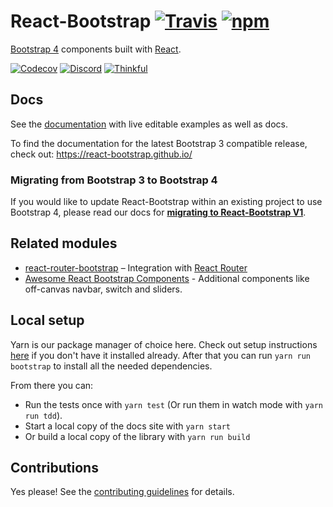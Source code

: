 # React-Bootstrap [![Travis][build-badge]][build] [![npm][npm-badge]][npm]

[Bootstrap 4][bootstrap] components built with [React][react].

[![Codecov][codecov-badge]][codecov]
[![Discord][discord-badge]][discord]
[![Thinkful][thinkful-badge]][thinkful]

## Docs

See the [documentation][documentation] with live editable examples as well as docs.

To find the documentation for the latest Bootstrap 3 compatible release, check out: https://react-bootstrap.github.io/

### Migrating from Bootstrap 3 to Bootstrap 4

If you would like to update React-Bootstrap within an existing project to use Bootstrap 4, please read our docs for **[migrating to React-Bootstrap V1](https://react-bootstrap.netlify.com/migrating/)**.

## Related modules

* [react-router-bootstrap][react-router-bootstrap] – Integration with [React Router][react-router]
* [Awesome React Bootstrap Components][awesome-react-bootstrap-components] - Additional components like off-canvas navbar, switch and sliders.

## Local setup

Yarn is our package manager of choice here. Check out setup
instructions [here](https://yarnpkg.com/en/docs/install) if you don't have it installed already.
After that you can run `yarn run bootstrap` to install all the needed dependencies.

From there you can:

- Run the tests once with `yarn test` (Or run them in watch mode with `yarn run tdd`).
- Start a local copy of the docs site with `yarn start`
- Or build a local copy of the library with `yarn run build`

## Contributions

Yes please! See the [contributing guidelines][contributing] for details.

[bootstrap]: https://getbootstrap.com/
[react]: https://reactjs.org/
[documentation]: https://react-bootstrap.netlify.com
[contributing]: CONTRIBUTING.md
[build-badge]: https://travis-ci.org/react-bootstrap/react-bootstrap.svg?branch=master
[build]: https://travis-ci.org/react-bootstrap/react-bootstrap
[npm-badge]: https://badge.fury.io/js/react-bootstrap.svg
[npm]: http://badge.fury.io/js/react-bootstrap
[react-router-bootstrap]: https://github.com/react-bootstrap/react-router-bootstrap
[react-router]: https://github.com/reactjs/react-router
[react-bootstrap-extended]: https://github.com/rbalicki2/react-bootstrap-extended
[awesome-react-bootstrap-components]: https://github.com/Hermanya/awesome-react-bootstrap-components
[thinkful-badge]: https://tf-assets-staging.s3.amazonaws.com/badges/thinkful_repo_badge.svg
[thinkful]: http://start.thinkful.com/react/?utm_source=github&utm_medium=badge&utm_campaign=react-bootstrap
[codecov-badge]: https://img.shields.io/codecov/c/github/react-bootstrap/react-bootstrap/master.svg
[codecov]: https://codecov.io/gh/react-bootstrap/react-bootstrap
[discord-badge]: https://img.shields.io/badge/Discord-Join%20chat%20%E2%86%92-738bd7.svg
[discord]: https://discord.gg/0ZcbPKXt5bXLs9XK
